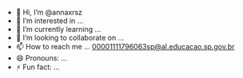- 👋 Hi, I’m @annaxrsz
- 👀 I’m interested in ...
- 🌱 I’m currently learning ...
- 💞️ I’m looking to collaborate on ...
- 📫 How to reach me ... 00001111796063sp@al.educacao.sp.gov.br
- 😄 Pronouns: ...
- ⚡ Fun fact: ...

<!---
annaxrsz/annaxrsz is a ✨ special ✨ repository because its `README.md` (this file) appears on your GitHub profile.
You can click the Preview link to take a look at your changes.
--->
